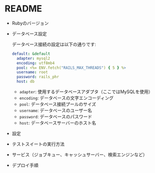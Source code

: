 # README

* Rubyのバージョン

* データベース設定

  データベース接続の設定は以下の通りです:

  ```yaml
  default: &default
    adapter: mysql2
    encoding: utf8mb4
    pool: <%= ENV.fetch("RAILS_MAX_THREADS") { 5 } %>
    username: root
    password: rails_phr
    host: db
  ```

  - `adapter`: 使用するデータベースアダプタ（ここではMySQLを使用）
  - `encoding`: データベースの文字エンコーディング
  - `pool`: データベース接続プールのサイズ
  - `username`: データベースのユーザー名
  - `password`: データベースのパスワード
  - `host`: データベースサーバーのホスト名

* 設定

* テストスイートの実行方法

* サービス（ジョブキュー、キャッシュサーバー、検索エンジンなど）

* デプロイ手順


